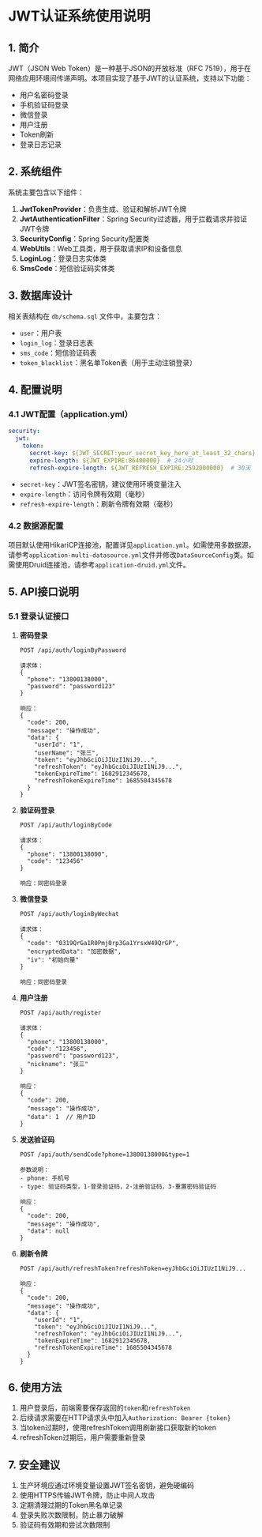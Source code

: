 # JWT认证系统使用说明

## 1. 简介

JWT（JSON Web Token）是一种基于JSON的开放标准（RFC 7519），用于在网络应用环境间传递声明。本项目实现了基于JWT的认证系统，支持以下功能：

- 用户名密码登录
- 手机验证码登录
- 微信登录
- 用户注册
- Token刷新
- 登录日志记录

## 2. 系统组件

系统主要包含以下组件：

1. **JwtTokenProvider**：负责生成、验证和解析JWT令牌
2. **JwtAuthenticationFilter**：Spring Security过滤器，用于拦截请求并验证JWT令牌
3. **SecurityConfig**：Spring Security配置类
4. **WebUtils**：Web工具类，用于获取请求IP和设备信息
5. **LoginLog**：登录日志实体类
6. **SmsCode**：短信验证码实体类

## 3. 数据库设计

相关表结构在 `db/schema.sql` 文件中，主要包含：

- `user`：用户表
- `login_log`：登录日志表
- `sms_code`：短信验证码表
- `token_blacklist`：黑名单Token表（用于主动注销登录）

## 4. 配置说明

### 4.1 JWT配置（application.yml）

```yaml
security:
  jwt:
    token:
      secret-key: ${JWT_SECRET:your_secret_key_here_at_least_32_chars}
      expire-length: ${JWT_EXPIRE:86400000}  # 24小时
      refresh-expire-length: ${JWT_REFRESH_EXPIRE:2592000000}  # 30天
```

- `secret-key`：JWT签名密钥，建议使用环境变量注入
- `expire-length`：访问令牌有效期（毫秒）
- `refresh-expire-length`：刷新令牌有效期（毫秒）

### 4.2 数据源配置

项目默认使用HikariCP连接池，配置详见`application.yml`。如需使用多数据源，请参考`application-multi-datasource.yml`文件并修改`DataSourceConfig`类。如需使用Druid连接池，请参考`application-druid.yml`文件。

## 5. API接口说明

### 5.1 登录认证接口

1. **密码登录**

   ```
   POST /api/auth/loginByPassword
   
   请求体：
   {
     "phone": "13800138000",
     "password": "password123"
   }
   
   响应：
   {
     "code": 200,
     "message": "操作成功",
     "data": {
       "userId": "1",
       "userName": "张三",
       "token": "eyJhbGciOiJIUzI1NiJ9...",
       "refreshToken": "eyJhbGciOiJIUzI1NiJ9...",
       "tokenExpireTime": 1682912345678,
       "refreshTokenExpireTime": 1685504345678
     }
   }
   ```

2. **验证码登录**

   ```
   POST /api/auth/loginByCode
   
   请求体：
   {
     "phone": "13800138000",
     "code": "123456"
   }
   
   响应：同密码登录
   ```

3. **微信登录**

   ```
   POST /api/auth/loginByWechat
   
   请求体：
   {
     "code": "0319QrGa1R0Pmj0rp3Ga1YrsxW49QrGP",
     "encryptedData": "加密数据",
     "iv": "初始向量"
   }
   
   响应：同密码登录
   ```

4. **用户注册**

   ```
   POST /api/auth/register
   
   请求体：
   {
     "phone": "13800138000",
     "code": "123456",
     "password": "password123",
     "nickname": "张三"
   }
   
   响应：
   {
     "code": 200,
     "message": "操作成功",
     "data": 1  // 用户ID
   }
   ```

5. **发送验证码**

   ```
   POST /api/auth/sendCode?phone=13800138000&type=1
   
   参数说明：
   - phone: 手机号
   - type: 验证码类型，1-登录验证码，2-注册验证码，3-重置密码验证码
   
   响应：
   {
     "code": 200,
     "message": "操作成功",
     "data": null
   }
   ```

6. **刷新令牌**

   ```
   POST /api/auth/refreshToken?refreshToken=eyJhbGciOiJIUzI1NiJ9...
   
   响应：
   {
     "code": 200,
     "message": "操作成功",
     "data": {
       "userId": "1",
       "token": "eyJhbGciOiJIUzI1NiJ9...",
       "refreshToken": "eyJhbGciOiJIUzI1NiJ9...",
       "tokenExpireTime": 1682912345678,
       "refreshTokenExpireTime": 1685504345678
     }
   }
   ```

## 6. 使用方法

1. 用户登录后，前端需要保存返回的`token`和`refreshToken`
2. 后续请求需要在HTTP请求头中加入`Authorization: Bearer {token}`
3. 当token过期时，使用refreshToken调用刷新接口获取新的token
4. refreshToken过期后，用户需要重新登录

## 7. 安全建议

1. 生产环境应通过环境变量设置JWT签名密钥，避免硬编码
2. 使用HTTPS传输JWT令牌，防止中间人攻击
3. 定期清理过期的Token黑名单记录
4. 登录失败次数限制，防止暴力破解
5. 验证码有效期和尝试次数限制 